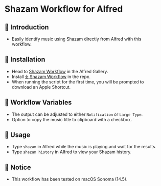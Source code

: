 # Shazam Workflow for Alfred

## 🤔 Introduction

- Easily identify music using Shazam directly from Alfred with this workflow.

## 🚀 Installation

- Head to [Shazam Workflow](https://alfred.app/workflows/svenko99/shazam/) in the Alfred Gallery.
- Install [⤓ Shazam Workflow](https://github.com/svenko99/alfred-shazam/releases/latest/download/Shazam.alfredworkflow) in the repo.
- When running the script for the first time, you will be prompted to download an Apple Shortcut.

## 🔧 Workflow Variables

- The output can be adjusted to either `Notification` or `Large Type`.
- Option to copy the music title to clipboard with a checkbox.

## 🔄 Usage

- Type `shazam` in Alfred while the music is playing and wait for the results.
- Type `shazam history` in Alfred to view your Shazam history.

## 📝 Notice

- This workflow has been tested on macOS Sonoma (14.5).
